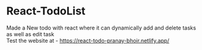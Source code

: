# React-TodoList
Made a New todo with react where it can dynamically add and delete tasks as well as edit task <br>
Test the website at - https://react-todo-pranay-bhoir.netlify.app/
